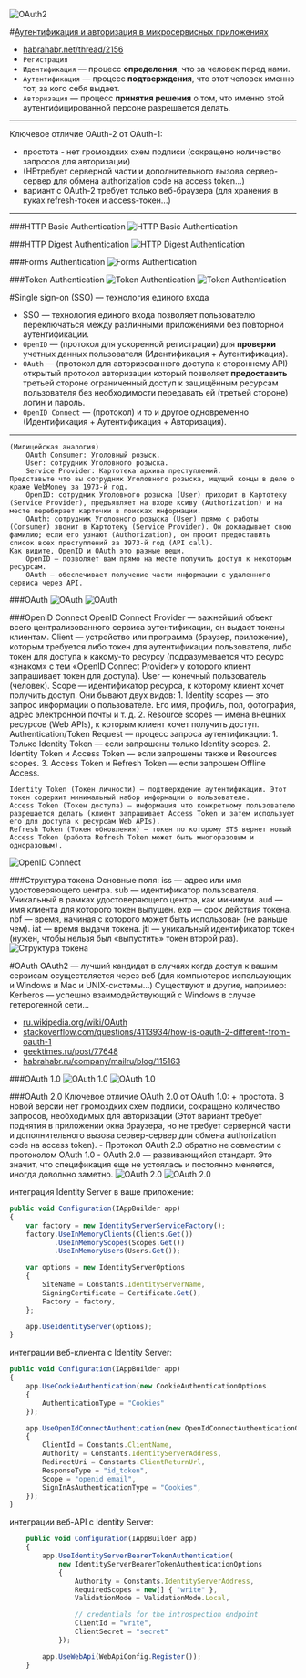 
![OAuth2](oauth2-1_full.png)

#[Аутентификация и авторизация в микросервисных приложениях](http://www.habrahabr.net/thread/2156)
* [habrahabr.net/thread/2156](http://www.habrahabr.net/thread/2156)
* `Регистрация`
* `Идентификация` — процесс **определения**, что за человек перед нами.
* `Аутентификация` — процесс **подтверждения**, что этот человек именно тот, за кого себя выдает.
* `Авторизация` — процесс **принятия решения** о том, что именно этой аутентифицированной персоне разрешается делать.

---

Ключевое отличие OAuth-2 от OAuth-1:
* простота - нет громоздких схем подписи (сокращено количество запросов для авторизации)
* (НЕтребует серверной части и дополнительного вызова сервер-сервер для обмена authorization code на access token...)
* вариант с OAuth-2 требует только веб-браузера (для хранения в куках refresh-токен и access-токен...)

---

###HTTP Basic Authentication
![HTTP Basic Authentication](23afa1dc47066c01e26406efaa5072f0.png)

###HTTP Digest Authentication
![HTTP Digest Authentication](3fa2cc54e662f9cf0c48e24b869fa9c3.png)

###Forms Authentication
![Forms Authentication](6268fbab585e76307c370d37d33088d3.png)

###Token Authentication
![Token Authentication](8933cb7ffab0879431fcc56b5d6bf47d.png)
![Token Authentication](8aa2b56d411886a0e5e37b6fcd091ab5.png)


#Single sign-on (SSO) — технология единого входа
* SSO — технология единого входа позволяет пользователю переключаться между различными приложениями без повторной аутентификации.
* `OpenID` — (протокол для ускоренной регистрации) для **проверки** учетных данных пользователя (Идентификация + Аутентификация).
* `OAuth` — (протокол для авторизованного доступа к стороннему API) открытый протокол авторизации который позволяет **предоставить** третьей стороне ограниченный доступ к защищённым ресурсам пользователя без необходимости передавать ей (третьей стороне) логин и пароль.
* `OpenID Connect` — (протокол) и то и другое одновременно (Идентификация + Аутентификация + Авторизация).
---
    (Милицейская аналогия)
        OAuth Consumer: Уголовный розыск.
        User: сотрудник Уголовного розыска.
        Service Provider: Картотека архива преступлений.
    Представьте что вы сотрудник Уголовного розыска, ищущий концы в деле о краже WebMoney за 1973-й год.
        OpenID: сотрудник Уголовного розыска (User) приходит в Картотеку (Service Provider), предъявляет на входе ксиву (Authorization) и на месте перебирает карточки в поисках информации.
        OAuth: сотрудник Уголовного розыска (User) прямо с работы (Consumer) звонит в Картотеку (Service Provider). Он докладывает свою фамилию; если его узнают (Authorization), он просит предоставить список всех преступлений за 1973-й год (API call).
    Как видите, OpenID и OAuth это разные вещи.
        OpenID — позволяет вам прямо на месте получить доступ к некоторым ресурсам.
        OAuth — обеспечивает получение части информации с удаленного сервиса через API.

###OAuth
![OAuth](bc9ad86182b31533cc26413abc67924f.png)
![OAuth](OAuth.png)

###OpenID Connect
    OpenID Connect Provider — важнейший объект всего централизованного сервиса аутентификации, он выдает токены клиентам.
    Client — устройство или программа (браузер, приложение), которым требуется либо токен для аутентификации пользователя, либо токен для доступа к какому-то ресурсу (подразумевается что ресурс «знаком» с тем «OpenID Connect Provider» у которого клиент запрашивает токен для доступа).
    User — конечный пользователь (человек).
    Scope — идентификатор ресурса, к которому клиент хочет получить доступ. Они бывают двух видов:
        1. Identity scopes — это запрос информации о пользователе. Его имя, профиль, пол, фотография, адрес электронной почты и т. д.
        2. Resource scopes — имена внешних ресурсов (Web APIs), к которым клиент хочет получить доступ.
    Authentication/Token Request — процесс запроса аутентификации:
        1. Только Identity Token — если запрошены только Identity scopes.
        2. Identity Token и Access Token — если запрошены также и Resources scopes.
        3. Access Token и Refresh Token — если запрошeн Offline Access.

    Identity Token (Токен личности) — подтверждение аутентификации. Этот токен содержит минимальный набор информации о пользователе.
    Access Token (Токен доступа) — информация что конкретному пользователю разрешается делать (клиент запрашивает Access Token и затем использует его для доступа к ресурсам Web APIs).
    Refresh Token (Токен обновления) — токен по которому STS вернет новый Access Token (работа Refresh Token может быть многоразовым и одноразовым).
![OpenID Connect](c13afcee5226ddb135df9836d3321b17.png)

###Структура токена
    Основные поля:
    iss — адрес или имя удостоверяющего центра.
    sub — идентификатор пользователя. Уникальный в рамках удостоверяющего центра, как минимум.
    aud — имя клиента для которого токен выпущен.
    exp — срок действия токена.
    nbf — время, начиная с которого может быть использован (не раньше чем).
    iat — время выдачи токена.
    jti — уникальный идентификатор токен (нужен, чтобы нельзя был «выпустить» токен второй раз).
![Структура токена](27df7e0a35dc2e8c48833646beff13b9.png)


#OAuth
    OAuth2 — лучший кандидат в случаях когда доступ к вашим сервисам осуществляется через веб (для компьютеров использующих и Windows и Mac и UNIX-системы...)
    Существуют и другие, например:
        Kerberos — успешно взаимодействующий с Windows в случае гетерогенной сети...
* [ru.wikipedia.org/wiki/OAuth](https://ru.wikipedia.org/wiki/OAuth)
* [stackoverflow.com/questions/4113934/how-is-oauth-2-different-from-oauth-1](http://stackoverflow.com/questions/4113934/how-is-oauth-2-different-from-oauth-1)
* [geektimes.ru/post/77648](https://geektimes.ru/post/77648/)
* [habrahabr.ru/company/mailru/blog/115163](https://habrahabr.ru/company/mailru/blog/115163/)

###OAuth 1.0
![OAuth 1.0](64e01804.png)
![OAuth 1.0](UmvA7.png)

###OAuth 2.0
    Ключевое отличие OAuth 2.0 от OAuth 1.0:
    + простота. В новой версии нет громоздких схем подписи, сокращено количество запросов, необходимых для авторизации (Этот вариант требует поднятия в приложении окна браузера, но не требует серверной части и дополнительного вызова сервер-сервер для обмена authorization code на access token).
    - Протокол OAuth 2.0 обратно не совместим с протоколом OAuth 1.0
    - OAuth 2.0 — развивающийся стандарт. Это значит, что спецификация еще не устоялась и постоянно меняется, иногда довольно заметно.
![OAuth 2.0](5945f6c8.png)
![OAuth 2.0](Xn4c0.png)


интеграция Identity Server в ваше приложение:
```javascript
public void Configuration(IAppBuilder app)
{
    var factory = new IdentityServerServiceFactory();
    factory.UseInMemoryClients(Clients.Get())
           .UseInMemoryScopes(Scopes.Get())
           .UseInMemoryUsers(Users.Get());

    var options = new IdentityServerOptions
    {
        SiteName = Constants.IdentityServerName,
        SigningCertificate = Certificate.Get(),
        Factory = factory,
    };

    app.UseIdentityServer(options);
}
```

интеграции веб-клиента с Identity Server:
```javascript
public void Configuration(IAppBuilder app)
{
    app.UseCookieAuthentication(new CookieAuthenticationOptions
    {
        AuthenticationType = "Cookies"
    });

    app.UseOpenIdConnectAuthentication(new OpenIdConnectAuthenticationOptions
    {
        ClientId = Constants.ClientName,
        Authority = Constants.IdentityServerAddress,
        RedirectUri = Constants.ClientReturnUrl,
        ResponseType = "id_token",
        Scope = "openid email",
        SignInAsAuthenticationType = "Cookies",
    });
}
```

интеграции веб-API с Identity Server:
```javascript
    public void Configuration(IAppBuilder app)
    {
        app.UseIdentityServerBearerTokenAuthentication(
            new IdentityServerBearerTokenAuthenticationOptions
            {
                Authority = Constants.IdentityServerAddress,
                RequiredScopes = new[] { "write" },
                ValidationMode = ValidationMode.Local,

                // credentials for the introspection endpoint
                ClientId = "write",
                ClientSecret = "secret"
            });

        app.UseWebApi(WebApiConfig.Register());
    }
```
